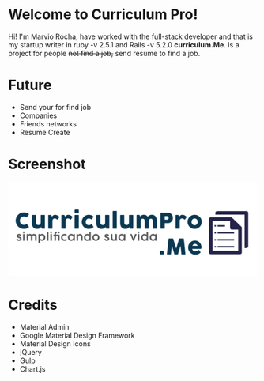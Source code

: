 # Welcome to Curriculum Pro!

Hi! I'm Marvio Rocha, have worked with the full-stack developer and that is my startup writer in ruby -v 2.5.1 and Rails -v 5.2.0  **curriculum.Me**.  Is a project for people ~~not find a job,~~ send resume to find a job.

# Future 

- Send your for find job
- Companies
-  Friends networks
- Resume Create

# Screenshot
<img src="public/curriculumprome.jpg">
 
 # Credits
- Material Admin
- Google Material Design Framework
- Material Design Icons
- jQuery
- Gulp
- Chart.js